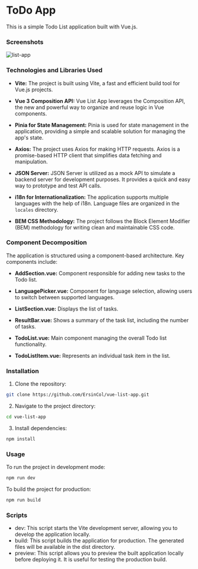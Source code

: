 # ToDo App

This is a simple Todo List application built with Vue.js.

### Screenshots
![list-app](https://github.com/ErsinCol/vue-list-app/blob/main/project-image.png)

### Technologies and Libraries Used

- **Vite:** The project is built using Vite, a fast and efficient build tool for Vue.js projects.

- **Vue 3 Composition API:** Vue List App leverages the Composition API, the new and powerful way to organize and reuse logic in Vue components.

- **Pinia for State Management:** Pinia is used for state management in the application, providing a simple and scalable solution for managing the app's state.

- **Axios:** The project uses Axios for making HTTP requests. Axios is a promise-based HTTP client that simplifies data fetching and manipulation.

- **JSON Server:** JSON Server is utilized as a mock API to simulate a backend server for development purposes. It provides a quick and easy way to prototype and test API calls.

- **i18n for Internationalization:** The application supports multiple languages with the help of i18n. Language files are organized in the `locales` directory.

- **BEM CSS Methodology:** The project follows the Block Element Modifier (BEM) methodology for writing clean and maintainable CSS code.

### Component Decomposition

The application is structured using a component-based architecture. Key components include:

- **AddSection.vue:** Component responsible for adding new tasks to the Todo list.

- **LanguagePicker.vue:** Component for language selection, allowing users to switch between supported languages.

- **ListSection.vue:** Displays the list of tasks.

- **ResultBar.vue:** Shows a summary of the task list, including the number of tasks.

- **TodoList.vue:** Main component managing the overall Todo list functionality.

- **TodoListItem.vue:** Represents an individual task item in the list.

### Installation

1. Clone the repository:

```bash
git clone https://github.com/ErsinCol/vue-list-app.git
```

2. Navigate to the project directory:
```bash
cd vue-list-app
```

3. Install dependencies:
```bash
npm install
```

### Usage
To run the project in development mode:
```bash
npm run dev
```

To build the project for production:
```bash
npm run build
```

### Scripts
- dev: This script starts the Vite development server, allowing you to develop the application locally.
- build: This script builds the application for production. The generated files will be available in the dist directory.
- preview: This script allows you to preview the built application locally before deploying it. It is useful for testing the production build.

